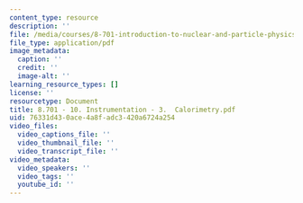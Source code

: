 ```yaml
---
content_type: resource
description: ''
file: /media/courses/8-701-introduction-to-nuclear-and-particle-physics-fall-2020/8701-10-instrumentation-3-calorimetry2.pdf
file_type: application/pdf
image_metadata:
  caption: ''
  credit: ''
  image-alt: ''
learning_resource_types: []
license: ''
resourcetype: Document
title: 8.701 - 10. Instrumentation - 3.  Calorimetry.pdf
uid: 76331d43-0ace-4a8f-adc3-420a6724a254
video_files:
  video_captions_file: ''
  video_thumbnail_file: ''
  video_transcript_file: ''
video_metadata:
  video_speakers: ''
  video_tags: ''
  youtube_id: ''
---
```

